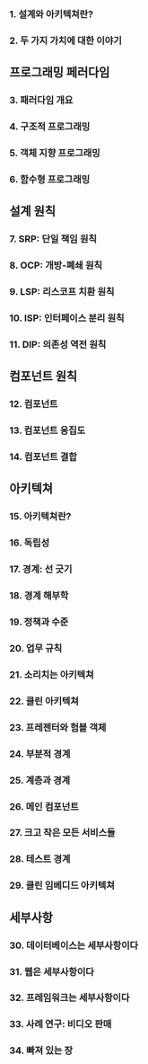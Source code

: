 ### 1. 설계와 아키텍쳐란?
### 2. 두 가지 가치에 대한 이야기

## 프로그래밍 페러다임
### 3. 패러다임 개요
### 4. 구조적 프로그래밍
### 5. 객체 지향 프로그래밍
### 6. 함수형 프로그래밍

## 설계 원칙
### 7. SRP: 단일 책임 원칙
### 8. OCP: 개방-폐쇄 원칙
### 9. LSP: 리스코프 치환 원칙
### 10. ISP: 인터페이스 분리 원칙
### 11. DIP: 의존성 역전 원칙

## 컴포넌트 원칙
### 12. 컴포넌트
### 13. 컴포넌트 응집도
### 14. 컴포넌트 결합

## 아키텍쳐
### 15. 아키텍쳐란?
### 16. 독립성
### 17. 경계: 선 긋기
### 18. 경계 해부학
### 19. 정책과 수준
### 20. 업무 규칙
### 21. 소리치는 아키텍쳐
### 22. 클린 아키텍쳐
### 23. 프레젠터와 험블 객체
### 24. 부분적 경계
### 25. 계층과 경계
### 26. 메인 컴포넌트
### 27. 크고 작은 모든 서비스들
### 28. 테스트 경계
### 29. 클린 임베디드 아키텍쳐

## 세부사항
### 30. 데이터베이스는 세부사항이다 
### 31. 웹은 세부사항이다
### 32. 프레임워크는 세부사항이다
### 33. 사례 연구: 비디오 판매
### 34. 빠져 있는 장


